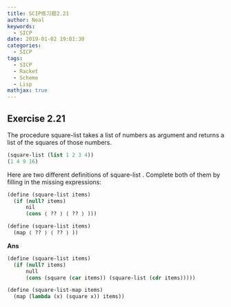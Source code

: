 ```yaml
---
title: SCIP练习题2.21
author: Neal
keywords:
  - SICP
date: 2019-01-02 19:01:30
categories:
  - SICP
tags:
  - SICP
  - Racket
  - Scheme
  - Lisp
mathjax: true
---
```


## Exercise 2.21

The procedure square-list takes a list of numbers as argument and returns a list of the squares of those numbers.

```scheme
(square-list (list 1 2 3 4))
(1 4 9 16)
```

Here are two different definitions of square-list . Complete both of them by filling in the missing expressions:

```scheme
(define (square-list items)
  (if (null? items)
      nil
      (cons ⟨ ?? ⟩ ⟨ ?? ⟩ )))

(define (square-list items)
  (map ⟨ ?? ⟩ ⟨ ?? ⟩ ))
```

**Ans**

```scheme
(define (square-list items)
  (if (null? items)
      null
      (cons (square (car items)) (square-list (cdr items)))))

(define (square-list-map items)
  (map (lambda (x) (square x)) items))

```
